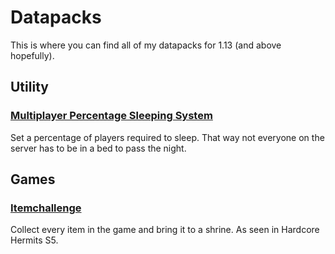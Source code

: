 # Datapacks

This is where you can find all of my datapacks for 1.13 (and above hopefully).

## Utility

### [Multiplayer Percentage Sleeping System](https://github.com/Plagiatus/datapacks/tree/master/multiplayer_sleep)  
Set a percentage of players required to sleep. That way not everyone on the server has to be in a bed to pass the night.

## Games

### [Itemchallenge](https://github.com/Plagiatus/datapacks/tree/master/itemchallenge)  
Collect every item in the game and bring it to a shrine. As seen in Hardcore Hermits S5.
